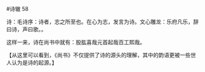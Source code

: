 #诗辙
58

诗：毛诗序：诗者，志之所至也。在心为志，发言为诗。文心雕龙：乐府凡乐，辞曰诗，声曰歌。。

这样一来，诗在尚书中就有：股肱喜哉元首起哉百工熙哉。

【从这里可以看到，《尚书》不仅提供了诗的源头的理解，其中的韵语更被一些世人认为是诗的起源。】

